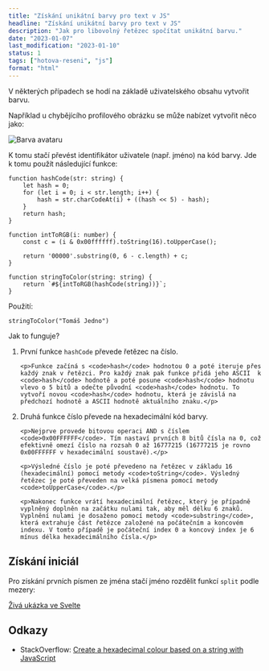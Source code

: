 ```yaml
---
title: "Získání unikátní barvy pro text v JS"
headline: "Získání unikátní barvy pro text v JS"
description: "Jak pro libovolný řetězec spočítat unikátní barvu."
date: "2023-01-07"
last_modification: "2023-01-10"
status: 1
tags: ["hotova-reseni", "js"]
format: "html"
---
```


<p>V některých případech se hodí na základě uživatelského obsahu vytvořit barvu.</p>

<p>Například u chybějícího profilového obrázku se může nabízet vytvořit něco jako:</p>

<p><img src="/files/js-text-barva/barva-avataru.png" alt="Barva avataru" class="border"></p>
















<p>K tomu stačí převést identifikátor uživatele (např. jméno) na kód barvy. Jde k tomu použít následující funkce:</p>

<pre><code>function hashCode(str: string) {
    let hash = 0;
    for (let i = 0; i &lt; str.length; i++) {
        hash = str.charCodeAt(i) + ((hash &lt;&lt; 5) - hash);
    }
    return hash;
}

function intToRGB(i: number) {
    const c = (i &amp; 0x00ffffff).toString(16).toUpperCase();

    return '00000'.substring(0, 6 - c.length) + c;
}

function stringToColor(string: string) {
    return `#${intToRGB(hashCode(string))}`;
}</code></pre>


<p>Použití:</p>

<pre><code>stringToColor("Tomáš Jedno")</code></pre>



















<p>Jak to funguje?</p>



<ol>
  <li>
    <p>První funkce <code>hashCode</code> převede řetězec na číslo.</p>
    
    <p>Funkce začíná s <code>hash</code> hodnotou 0 a poté iteruje přes každý znak v řetězci. Pro každý znak pak funkce přidá jeho ASCII  k <code>hash</code> hodnotě a poté posune <code>hash</code> hodnotu vlevo o 5 bitů a odečte původní <code>hash</code> hodnotu. To vytvoří novou <code>hash</code> hodnotu, která je závislá na předchozí hodnotě a ASCII hodnotě aktuálního znaku.</p>
  </li>
  
  
  <li>
    <p>Druhá funkce číslo převede na hexadecimální kód barvy.</p>
    
    <p>Nejprve provede bitovou operaci AND s číslem <code>0x00FFFFFF</code>. Tím nastaví prvních 8 bitů čísla na 0, což efektivně omezí číslo na rozsah 0 až 16777215 (16777215 je rovno 0x00FFFFFF v hexadecimální soustavě).</p>
    
    <p>Výsledné číslo je poté převedeno na řetězec v základu 16 (hexadecimální) pomocí metody <code>toString</code>. Výsledný řetězec je poté převeden na velká písmena pomocí metody <code>toUpperCase</code>.</p>
    
    <p>Nakonec funkce vrátí hexadecimální řetězec, který je případně vyplněný doplněn na začátku nulami tak, aby měl délku 6 znaků. Vyplnění nulami je dosaženo pomocí metody <code>substring</code>, která extrahuje část řetězce založené na počátečním a koncovém indexu. V tomto případě je počáteční index 0 a koncový index je 6 mínus délka hexadecimálního čísla.</p>
  </li>
</ol>




<h2 id="inicialy">Získání iniciál</h2>

<p>Pro získání prvních písmen ze jména stačí jméno rozdělit funkcí <code>split</code> podle mezery:</p>

<p><a href="https://svelte.dev/repl/40aed0ec00af4ce68fec106d138e7e3e?version=3.55.0">Živá ukázka ve Svelte</a></p>










<h2 id="odkazy">Odkazy</h2>

<ul>
  <li>
    StackOverflow: <a href="https://stackoverflow.com/questions/3426404/create-a-hexadecimal-colour-based-on-a-string-with-javascript">Create a hexadecimal colour based on a string with JavaScript</a>
  </li>
</ul>
